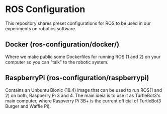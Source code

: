 # ROS Configuration

This repository shares preset configurations for ROS to be used in our experiments on robotics software.

## Docker (ros-configuration/docker/)

Where we make public some Dockerfiles for running ROS (1 and 2) on your computer so you can "talk" to the robotic system.

## RaspberryPi (ros-configuration/raspberrypi)

Contains an Unbuntu Bionic (18.4) image that can be used to run ROS(1 and 2) on both, Raspberry Pi 3 and 4. The main ideia is to use it as TurtleBot3's main computer, where Raspverry Pi 3B+ is the current official of TurtleBot3 Burger and Waffle Pi).

